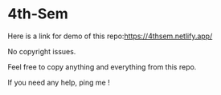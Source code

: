 # 4th-Sem
Here is a link for demo of this repo:https://4thsem.netlify.app/

No copyright issues.

Feel free to copy anything and everything from this repo.

If you need any help, ping me !
